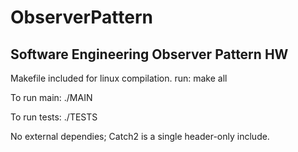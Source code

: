 # ObserverPattern

## Software Engineering Observer Pattern HW

Makefile included for linux compilation.
run:   make all

To run main:
 ./MAIN
 
To run tests:
 ./TESTS
 
No external dependies; Catch2 is a single header-only include. 

